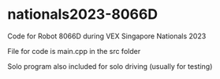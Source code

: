 # nationals2023-8066D
Code for Robot 8066D during VEX Singapore Nationals 2023


File for code is main.cpp in the src folder

Solo program also included for solo driving (usually for testing)
